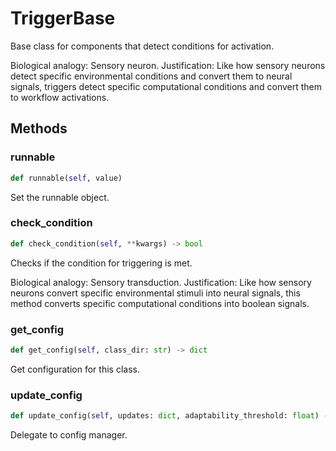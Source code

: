 # TriggerBase

Base class for components that detect conditions for activation.

Biological analogy: Sensory neuron.
Justification: Like how sensory neurons detect specific environmental
conditions and convert them to neural signals, triggers detect specific
computational conditions and convert them to workflow activations.

## Methods

### runnable

```python
def runnable(self, value)
```

Set the runnable object.

### check_condition

```python
def check_condition(self, **kwargs) -> bool
```

Checks if the condition for triggering is met.

Biological analogy: Sensory transduction.
Justification: Like how sensory neurons convert specific environmental
stimuli into neural signals, this method converts specific computational
conditions into boolean signals.

### get_config

```python
def get_config(self, class_dir: str) -> dict
```

Get configuration for this class.

### update_config

```python
def update_config(self, updates: dict, adaptability_threshold: float) -> bool
```

Delegate to config manager.

